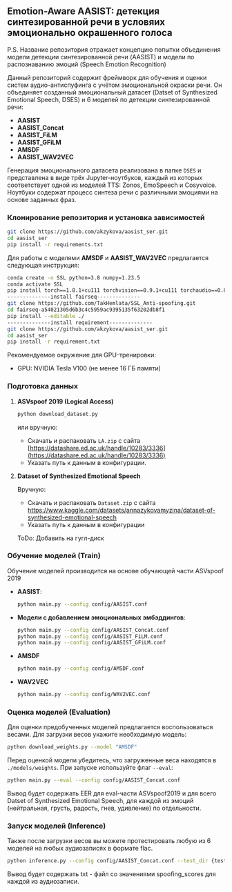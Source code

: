 ## Emotion-Aware AASIST: детекция синтезированной речи в условяих эмоционально окрашенного голоса

P.S. Название репозитория отражает концепцию попытки объединения модели детекции синтезированной речи (AASIST) и модели по распознаванию эмоций (Speech Emotion Recognition)

Данный репозиторий содержит фреймворк для обучения и оценки систем аудио-антиспуфинга с учётом эмоциональной окраски речи. Он объединяет созданный эмоциональный датасет (Datset of Synthesized Emotional Speech, DSES) и 6 моделей по детекции синтезированной речи:

* **AASIST**
* **AASIST\_Concat**
* **AASIST\_FiLM**
* **AASIST\_GFiLM**
* **AMSDF**
* **AASIST\_WAV2VEC**

Генерация эмоционального датасета реализована в папке `DSES` и представлена в виде трёх Jupyter-ноутбуков, каждый из которых соответствует одной из моделей TTS: Zonos, EmoSpeech и Cosyvoice. Ноутбуки содержат процесс синтеза речи с различными эмоциями на основе заданных фраз.

### Клонирование репозитория и установка зависимостей

   ```bash
   git clone https://github.com/akzykova/aasist_ser.git
   cd aasist_ser
   pip install -r requirements.txt
   ```

   Для работы с моделями **AMSDF** и **AASIST\_WAV2VEC** предлагается следующая инструкция:

   ```bash
   conda create -n SSL python=3.8 numpy=1.23.5
   conda activate SSL
   pip install torch==1.8.1+cu111 torchvision==0.9.1+cu111 torchaudio==0.8.1 -f https://download.pytorch.org/whl/torch_stable.html
   --------------install fairseq--------------
   git clone https://github.com/TakHemlata/SSL_Anti-spoofing.git
   cd fairseq-a54021305d6b3c4c5959ac9395135f63202db8f1
   pip install --editable ./
   --------------install requirement--------------
   git clone https://github.com/akzykova/aasist_ser.git
   cd aasist_ser
   pip install -r requirement.txt
   ```

   Рекомендуемое окружение для GPU-тренировки:

   * GPU: NVIDIA Tesla V100 (не менее 16 ГБ памяти)

### Подготовка данных

1. **ASVspoof 2019 (Logical Access)**

   ```bash
   python download_dataset.py
   ```

   или вручную:

   * Скачать и распаковать `LA.zip` с сайта [https://datashare.ed.ac.uk/handle/10283/3336](https://datashare.ed.ac.uk/handle/10283/3336)
   * Указать путь к данным в конфигурации.

2. **Dataset of Synthesized Emotional Speech**
 
   Вручную:

   * Скачать и распаковать `Dataset.zip` с сайта https://www.kaggle.com/datasets/annazykovamyzina/dataset-of-synthesized-emotional-speech
   * Указать путь к данным в конфигурации

   ToDo:
   Добавить на гугл-диск

### Обучение моделей (Train)

Обучение моделей производится на основе обучающей части ASVspoof 2019

* **AASIST**:

  ```bash
  python main.py --config config/AASIST.conf
  ```

* **Модели с добавлением эмоциональных эмбэддингов**:

  ```bash
  python main.py --config config/AASIST_Concat.conf
  python main.py --config config/AASIST_FiLM.conf
  python main.py --config config/AASIST_GFiLM.conf
  ```

* **AMSDF**

   ```bash
   python main.py --config config/AMSDF.conf
   ``` 

* **WAV2VEC**

   ```bash
   python main.py --config config/WAV2VEC.conf
   ``` 

### Оценка моделей (Evaluation)

Для оценки предобученных моделей предлагается воспользоваться весами. Для загрузки весов укажите необходимую модель:

   ```bash
   python download_weights.py --model "AMSDF"
   ``` 

Перед оценкой модели убедитесь, что загруженные веса находятся в `./models/weights`. При запуске используйте флаг `--eval`:

```bash
python main.py --eval --config config/AASIST_Concat.conf
```

Вывод будет содержать EER для eval-части ASVspoof2019 и для всего Datset of Synthesized Emotional Speech, для каждой из эмоций (нейтральная, грусть, радость, гнев, удивление) по отдельности.

### Запуск моделей (Inference)
Также после загрузки весов вы можете протестировать любую из 6 моделей на любых аудиозаписях в формате flac.

```bash
python inference.py --config config/AASIST_Concat.conf --test_dir {test_dir}
```
Вывод будет содержать txt - файл со значениями spoofing_scores для каждой из аудиозаписи.

